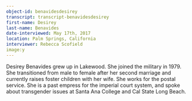 ```yaml
---
object-id: benavidesdesirey
transcript: transcript-benavidesdesirey
first-name: Desirey
last-name: Benavides
date-interviewed: May 17th, 2017
location: Palm Springs, California
interviewer: Rebecca Scofield
image:y
---
```

Desirey Benavides grew up in Lakewood. She joined the military in 1979. She transitioned from male to female after her second marriage and currently raises foster children with her wife. She works for the postal service. She is a past empress for the imperial court system, and spoke about transgender issues at Santa Ana College and Cal State Long Beach. 
